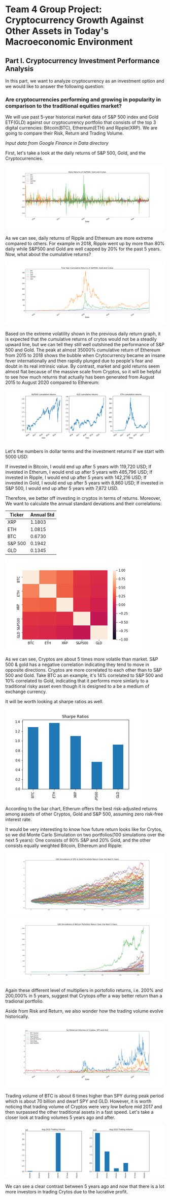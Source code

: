 # Team 4 Group Project: Cryptocurrency Growth Against Other Assets in Today's Macroeconomic Environment

## Part I. Cryptocurrency Investment Performance Analysis

In this part, we want to analyze cryptocurrency as an investment option and we would like to answer the following question:

### Are cryptocurrencies performing and growing in popularity in comparison to the traditional equities market?

We will use past 5-year historical market data of S&P 500 index and Gold ETF(GLD) against our cryptocurrency portfolio that consists of the top 3 digital currencies: Bitcoin(BTC), Ethereum(ETH) and Ripple(XRP). We are going to compare their Risk, Return and Trading Volume.

*Input data from Google Finance in Data directory*

First, let's take a look at the daily returns of S&P 500, Gold, and the Cryptocurrencies. 

![markdown-image1](Image/p1_crypto_folio_plot.png)

As we can see, daily returns of Ripple and Ethereum are more extreme compared to others. For example in 2018, Ripple went up by more than 80% daily while S&P500 and Gold are well capped by 20% for the past 5 years. Now, what about the cumulative returns? 

![markdown-image2](Image/p1_cum_crypto_plot.png)

Based on the extreme volatility shown in the previous daily return graph, it is expected that the cumulative returns of crytos would not be a steadily upward line, but we can tell they still well outshined the performance of S&P 500 and Gold. The peak at almost 35000% cumulative return of Ethereum from 2015 to 2018 shows the bubble when Crytocurrency became an insane fever internationally and then rapidly plunged due to people's fear and doubt in its real intrinsic value. By contrast, market and gold returns seem almost flat because of the massive scale from Cryptos, so it will be helpful to see how much returns that actually has been generated from August 2015 to August 2020 compared to Ethereum: 

![markdown-image3](Image/p1_cum_single_plot.png)

Let's the numbers in dollar terms and the investment returns if we start with 5000 USD: 

If invested in Bitcoin, I would end up after 5 years with 119,720 USD;
If invested in Etherum, I would end up after 5 years with 485,796 USD;
If invested in Ripple, I would end up after 5 years with  142,216 USD; 
If invested in Gold, I would end up after 5 years with 8,860 USD; 
If invested in S&P 500, I would end up after 5 years with  7,872 USD.

Therefore, we better off investing in cryptos in terms of returns. Moreover, We want to calculate the annual standard deviations and their correlations: 

| Ticker  | Annual Std |
| --------| -----------|
| XRP     |    1.1803  |
| ETH     |    1.0815  |
| BTC     |    0.6730  |
| S&P 500 |    0.1942  |
| GLD     |    0.1345  |


![markdown-image4](Image/corr.png)

As we can see, Cryptos are about 5 times more volatile than market. S&P 500 & gold has a negative correlation indicating they tend to move in opposite directions. Cryptos are more correlated to each other than to S&P 500 and Gold. Take BTC as an example, it's 14% correlated to S&P 500 and 10% correlated to Gold, indicating that it performs more simlarly to a traditional risky asset even though it is designed to a be a medium of exchange currency. 

It will be worth looking at sharpe ratios as well. 

![markdown-image5](Image/p1_sharpe_ratios.png)

According to the bar chart, Etherum offers the best risk-adjusted returns among assets of other Cryptos, Gold and S&P 500, assuming zero risk-free interest rate. 

It would be very interesting to know how future return looks like for Crytos, so we did Monte Carlo Simulation on two portfolios(100 simulations over the next 5 years): One consists of 80% S&P and 20% Gold, and the other consists equally weighted Bitcoin, Ethereum and Ripple: 

![markdown-image6](Image/p1_sg_port_plot.png)
![markdown-image7](Image/p1_crypto_port_plot.png)

Again these different level of multipliers in portofolio returns, i.e. 200% and 200,000% in 5 years, suggest that Crytops offer a way better return than a tradional portfolio. 

Aside from Risk and Return, we also wonder how the trading volume evolve historically. 

![markdown-image8](Image/p1_volume_plot.png)

Trading volume of BTC is about 6 times higher than SPY during peak period which is about 70 billion and dwarf SPY and GLD. However, it is worth noticing that trading volume of Cryptos were very low before mid 2017 and then surpassed the other traditional assets in a fast speed. Let's take a closer look at trading volumes 5 years ago and after.

![markdown-image9](Image/p1_comp_vol.png)

We can see a clear contrast between 5 years ago and now that there is a lot more investors in trading Crytos due to the lucrative profit. 
















